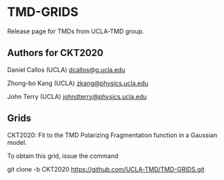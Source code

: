 # TMD-GRIDS

Release page for TMDs from UCLA-TMD group. 

## Authors for CKT2020

Daniel Callos (UCLA) dcallos@g.ucla.edu

Zhong-bo Kang (UCLA) zkang@physics.ucla.edu

John Terry (UCLA) johndterry@physics.ucla.edu

## Grids

CKT2020: Fit to the TMD Polarizing Fragmentation function in a Gaussian model. 

To obtain this grid, issue the command

git clone -b CKT2020 https://github.com/UCLA-TMD/TMD-GRIDS.git
